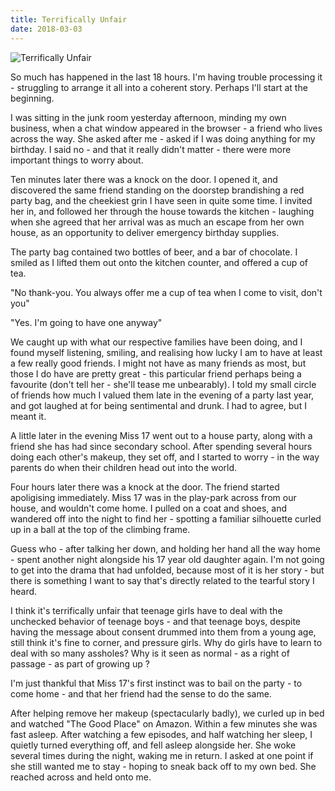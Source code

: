 ```yaml
---
title: Terrifically Unfair
date: 2018-03-03
---
```


![Terrifically Unfair](https://source.unsplash.com/9ZQzrLWV52M/1600x900)

So much has happened in the last 18 hours. I'm having trouble processing it - struggling to arrange it all into a coherent story. Perhaps I'll start at the beginning.

I was sitting in the junk room yesterday afternoon, minding my own business, when a chat window appeared in the browser - a friend who lives across the way. She asked after me - asked if I was doing anything for my birthday. I said no - and that it really didn't matter - there were more important things to worry about.

Ten minutes later there was a knock on the door. I opened it, and discovered the same friend standing on the doorstep brandishing a red party bag, and the cheekiest grin I have seen in quite some time. I invited her in, and followed her through the house towards the kitchen - laughing when she agreed that her arrival was as much an escape from her own house, as an opportunity to deliver emergency birthday supplies.

The party bag contained two bottles of beer, and a bar of chocolate. I smiled as I lifted them out onto the kitchen counter, and offered a cup of tea.

"No thank-you. You always offer me a cup of tea when I come to visit, don't you"

"Yes. I'm going to have one anyway"

We caught up with what our respective families have been doing, and I found myself listening, smiling, and realising how lucky I am to have at least a few really good friends. I might not have as many friends as most, but those I do have are pretty great - this particular friend perhaps being a favourite (don't tell her - she'll tease me unbearably). I told my small circle of friends how much I valued them late in the evening of a party last year, and got laughed at for being sentimental and drunk. I had to agree, but I meant it.

A little later in the evening Miss 17 went out to a house party, along with a friend she has had since secondary school. After spending several hours doing each other's makeup, they set off, and I started to worry - in the way parents do when their children head out into the world.

Four hours later there was a knock at the door. The friend started apoligising immediately. Miss 17 was in the play-park across from our house, and wouldn't come home. I pulled on a coat and shoes, and wandered off into the night to find her - spotting a familiar silhouette curled up in a ball at the top of the climbing frame.

Guess who - after talking her down, and holding her hand all the way home - spent another night alongside his 17 year old daughter again. I'm not going to get into the drama that had unfolded, because most of it is her story - but there is something I want to say that's directly related to the tearful story I heard.

I think it's terrifically unfair that teenage girls have to deal with the unchecked behavior of teenage boys - and that teenage boys, despite having the message about consent drummed into them from a young age, still think it's fine to corner, and pressure girls. Why do girls have to learn to deal with so many assholes? Why is it seen as normal - as a right of passage - as part of growing up ?

I'm just thankful that Miss 17's first instinct was to bail on the party - to come home - and that her friend had the sense to do the same.

After helping remove her makeup (spectacularly badly), we curled up in bed and watched "The Good Place" on Amazon. Within a few minutes she was fast asleep. After watching a few episodes, and half watching her sleep, I quietly turned everything off, and fell asleep alongside her. She woke several times during the night, waking me in return. I asked at one point if she still wanted me to stay - hoping to sneak back off to my own bed. She reached across and held onto me.